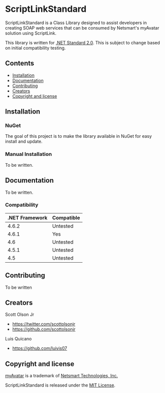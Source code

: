 # ScriptLinkStandard

ScriptLinkStandard is a Class Library designed to assist developers in creating SOAP web services that can be consumed by Netsmart's myAvatar solution using ScriptLink.

This library is written for [.NET Standard 2.0](https://docs.microsoft.com/en-us/dotnet/standard/net-standard). This is subject to change based on initial compatibility testing.

## Contents
* [Installation](https://github.com/rcskids/ScriptLinkStandard#Installation)
* [Documentation](https://github.com/rcskids/ScriptLinkStandard#Documentation)
* [Contributing](https://github.com/rcskids/ScriptLinkStandard#Contributing)
* [Creators](https://github.com/rcskids/ScriptLinkStandard#Creators)
* [Copyright and license](https://github.com/rcskids/ScriptLinkStandard#copyright-and-license)

## Installation

### NuGet
The goal of this project is to make the library available in NuGet for easy install and update.

### Manual Installation
To be written.

## Documentation
To be written.
### Compatibility
.NET Framework | Compatible
-------------- | ----------
4.6.2 | Untested
4.6.1 | Yes
4.6 | Untested
4.5.1 | Untested
4.5 | Untested

## Contributing
To be written

## Creators
Scott Olson Jr
* https://twitter.com/scottolsonjr
* https://github.com/scottolsonjr

Luis Quicano
* https://github.com/luivis07

## Copyright and license
[myAvatar](https://www.ntst.com/Solutions-We-Offer/products/myavatar.aspx) is a trademark of [Netsmart Technologies, Inc.](http://www.ntst.com)

ScriptLinkStandard is released under the [MIT License](https://github.com/rcskids/ScriptLinkStandard/blob/master/LICENSE.md).
